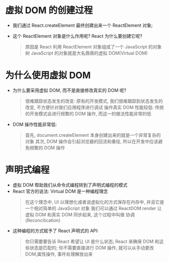 # 虚拟 DOM 的创建过程

- 我们通过 React.createElement 最终创建出来一个 ReactElement 对象;
- 这个 ReactElement 对象是什么作用呢? React 为什么要创建它呢?

  > 原因是 React 利用 ReactElement 对象组成了一个 JavaScript 的对象树
  > JavaScript 的对象就是大名鼎鼎的虚拟 DOM(Virtual DOM)

# 为什么使用虚拟 DOM

- 为什么要采用虚拟 DOM, 而不是直接修改真实的 DOM 呢?

  > 很难跟踪状态发生的改变: 原有的开发模式, 我们很难跟踪到状态发生的改变, 不方便针对我们应用程序进行调试
  > 操作真实 DOM 性能较低: 传统的开发模式会进行频繁的 DOM 操作, 而这一的做法性能非常的低

- DOM 操作性能非常低:
  > 首先, document.createElement 本身创建出来的就是一个非常复杂的对象
  > 其次, DOM 操作会引起浏览器的回流和重绘, 所以在开发中应该避免频繁的 DOM 操作

# 声明式编程

- 虚拟 DOM 帮助我们从命令式编程转到了声明式编程的模式
- React 官方的说法: Virtual DOM 是一种编程理念
  > 在这个理念中, UI 以理想化或者说虚拟化的方式保存在内存中, 并且它是一个相对简单的 JavaScript 对象
  > 我们可以通过 ReactDOM.render 让虚拟 DOM 和真实 DOM 同步起来, 这个过程中叫做 协调(Reconcilication)
- 这种编程的方式赋予了 React 声明式的 API:
  > 你只需要要告诉 React 希望让 UI 是什么状态;
  > React 来确保 DOM 和这些状态是匹配的;
  > 你不需要直接进行 DOM 操作, 就可以从手动更改 DOM,属性操作, 事件处理解放出来
